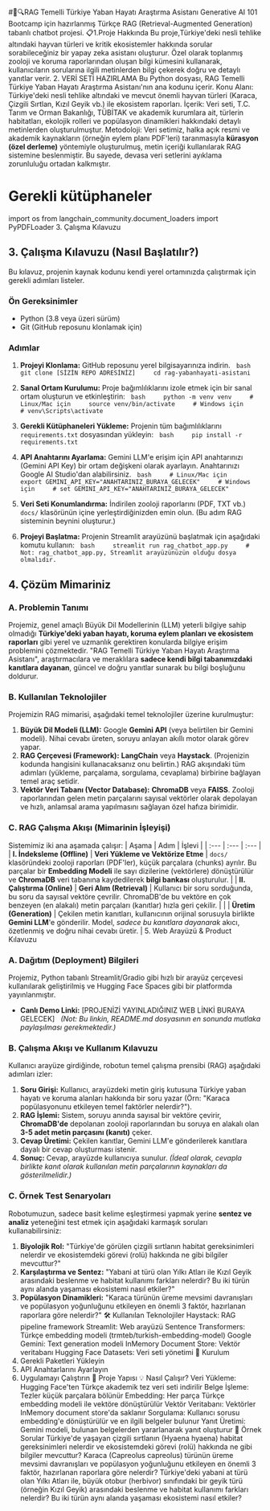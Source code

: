 #🦉🔍RAG Temelli Türkiye Yaban Hayatı Araştırma Asistanı
Generative AI 101 Bootcamp için hazırlanmış Türkçe RAG (Retrieval-Augmented Generation) tabanlı chatbot projesi.
📋1.Proje Hakkında
Bu proje,Türkiye'deki nesli tehlike altındaki hayvan türleri ve kritik ekosistemler hakkında sorular sorabileceğiniz bir yapay zeka asistanı oluşturur. Özel olarak toplanmış zooloji ve koruma raporlarından oluşan bilgi kümesini kullanarak, kullanıcıların sorularına ilgili metinlerden bilgi çekerek doğru ve detaylı yanıtlar verir.
2. VERİ SETİ HAZIRLAMA
Bu Python dosyası, RAG Temelli Türkiye Yaban Hayatı Araştırma Asistanı'nın ana
kodunu içerir.
Konu Alanı: Türkiye'deki nesli tehlike altındaki ve mevcut önemli hayvan türleri (Karaca, Çizgili Sırtlan, Kızıl Geyik vb.) ile ekosistem raporları.
İçerik: Veri seti, T.C. Tarım ve Orman Bakanlığı, TÜBİTAK ve akademik kurumlara ait, türlerin habitatları, ekolojik rolleri ve popülasyon dinamikleri hakkındaki detaylı metinlerden oluşturulmuştur.
Metodoloji: Veri setimiz, halka açık resmi ve akademik kaynakların (örneğin eylem planı PDF'leri) taranmasıyla **kürasyon (özel derleme)** yöntemiyle oluşturulmuş, metin içeriği kullanılarak RAG sistemine beslenmiştir. Bu sayede, devasa veri setlerini ayıklama zorunluluğu ortadan kalkmıştır.
# Gerekli kütüphaneler
import os
from langchain_community.document_loaders import PyPDFLoader
3. Çalışma Kılavuzu
## 3. Çalışma Kılavuzu (Nasıl Başlatılır?)
Bu kılavuz, projenin kaynak kodunu kendi yerel ortamınızda çalıştırmak için gerekli adımları listeler.
### Ön Gereksinimler
* Python (3.8 veya üzeri sürüm)
* Git (GitHub reposunu klonlamak için)
### Adımlar
1.  **Projeyi Klonlama:** GitHub reposunu yerel bilgisayarınıza indirin.
    ```bash
    git clone [SİZİN REPO ADRESİNİZ]
    cd rag-yabanhayati-asistani
    ```
2.  **Sanal Ortam Kurulumu:** Proje bağımlılıklarını izole etmek için bir sanal ortam oluşturun ve etkinleştirin:
    ```bash
    python -m venv venv
    # Linux/Mac için
    source venv/bin/activate
    # Windows için
    # venv\Scripts\activate
    ```
3.  **Gerekli Kütüphaneleri Yükleme:** Projenin tüm bağımlılıklarını `requirements.txt` dosyasından yükleyin:
    ```bash
    pip install -r requirements.txt
    ```

4.  **API Anahtarını Ayarlama:** Gemini LLM'e erişim için API anahtarınızı (Gemini API Key) bir ortam değişkeni olarak ayarlayın. Anahtarınızı Google AI Studio'dan alabilirsiniz.
    ```bash
    # Linux/Mac için
    export GEMINI_API_KEY="ANAHTARINIZ_BURAYA_GELECEK"
    # Windows için
    # set GEMINI_API_KEY="ANAHTARINIZ_BURAYA_GELECEK"
    ```
5.  **Veri Seti Konumlandırma:** İndirilen zooloji raporlarını (PDF, TXT vb.) `docs/` klasörünün içine yerleştirdiğinizden emin olun. (Bu adım RAG sisteminin beynini oluşturur.)
6.  **Projeyi Başlatma:** Projenin Streamlit arayüzünü başlatmak için aşağıdaki komutu kullanın:
    ```bash
    streamlit run rag_chatbot_app.py
    # Not: rag_chatbot_app.py, Streamlit arayüzünüzün olduğu dosya olmalıdır.
    ```
## 4. Çözüm Mimariniz
### A. Problemin Tanımı
Projemiz, genel amaçlı Büyük Dil Modellerinin (LLM) yeterli bilgiye sahip olmadığı **Türkiye'deki yaban hayatı, koruma eylem planları ve ekosistem raporları** gibi yerel ve uzmanlık gerektiren konularda bilgiye erişim problemini çözmektedir. "RAG Temelli Türkiye Yaban Hayatı Araştırma Asistanı", araştırmacılara ve meraklılara **sadece kendi bilgi tabanımızdaki kanıtlara dayanan**, güncel ve doğru yanıtlar sunarak bu bilgi boşluğunu doldurur.
### B. Kullanılan Teknolojiler
Projemizin RAG mimarisi, aşağıdaki temel teknolojiler üzerine kurulmuştur:
1.  **Büyük Dil Modeli (LLM):** Google **Gemini API** (veya belirtilen bir Gemini modeli). Nihai cevabı üreten, soruyu anlayan akıllı motor olarak görev yapar.
2.  **RAG Çerçevesi (Framework):** **LangChain** veya **Haystack**. (Projenizin kodunda hangisini kullanacaksanız onu belirtin.) RAG akışındaki tüm adımları (yükleme, parçalama, sorgulama, cevaplama) birbirine bağlayan temel araç setidir.
3.  **Vektör Veri Tabanı (Vector Database):** **ChromaDB** veya **FAISS**. Zooloji raporlarından gelen metin parçalarını sayısal vektörler olarak depolayan ve hızlı, anlamsal arama yapılmasını sağlayan özel hafıza birimidir.
### C. RAG Çalışma Akışı (Mimarinin İşleyişi)
Sistemimiz iki ana aşamada çalışır:
| Aşama | Adım | İşlevi |
| :--- | :--- | :--- |
| **I. İndeksleme (Offline)** | **Veri Yükleme ve Vektörize Etme** | `docs/` klasöründeki zooloji raporları (PDF'ler), küçük parçalara (chunks) ayrılır. Bu parçalar bir **Embedding Modeli** ile sayı dizilerine (vektörlere) dönüştürülür ve **ChromaDB** veri tabanına kaydedilerek **bilgi bankası** oluşturulur. |
| **II. Çalıştırma (Online)** | **Geri Alım (Retrieval)** | Kullanıcı bir soru sorduğunda, bu soru da sayısal vektöre çevrilir. ChromaDB'de bu vektöre en çok benzeyen (en alakalı) metin parçaları (kanıtlar) hızla geri çekilir. |
| | **Üretim (Generation)** | Çekilen metin kanıtları, kullanıcının orijinal sorusuyla birlikte **Gemini LLM**'e gönderilir. Model, *sadece bu kanıtlara dayanarak* akıcı, özetlenmiş ve doğru nihai cevabı üretir. |
5. Web Arayüzü & Product Kılavuzu
### A. Dağıtım (Deployment) Bilgileri
Projemiz, Python tabanlı Streamlit/Gradio gibi hızlı bir arayüz çerçevesi kullanılarak geliştirilmiş ve Hugging Face Spaces gibi bir platformda yayınlanmıştır.
* **Canlı Demo Linki:** [PROJENİZİ YAYINLADIĞINIZ WEB LİNKİ BURAYA GELECEK]
    *(Not: Bu linkin, README.md dosyasının en sonunda mutlaka paylaşılması gerekmektedir.)*
### B. Çalışma Akışı ve Kullanım Kılavuzu
Kullanıcı arayüze girdiğinde, robotun temel çalışma prensibi (RAG) aşağıdaki adımları izler:
1.  **Soru Girişi:** Kullanıcı, arayüzdeki metin giriş kutusuna Türkiye yaban hayatı ve koruma alanları hakkında bir soru yazar (Örn: "Karaca popülasyonunu etkileyen temel faktörler nelerdir?").
2.  **RAG İşlemi:** Sistem, soruyu anında sayısal bir vektöre çevirir, **ChromaDB'de** depolanan zooloji raporlarından bu soruya en alakalı olan **3-5 adet metin parçasını (kanıtı)** çeker.
3.  **Cevap Üretimi:** Çekilen kanıtlar, Gemini LLM'e gönderilerek kanıtlara dayalı bir cevap oluşturması istenir.
4.  **Sonuç:** Cevap, arayüzde kullanıcıya sunulur. *(İdeal olarak, cevapla birlikte kanıt olarak kullanılan metin parçalarının kaynakları da gösterilmelidir.)*
### C. Örnek Test Senaryoları
Robotumuzun, sadece basit kelime eşleştirmesi yapmak yerine **sentez ve analiz** yeteneğini test etmek için aşağıdaki karmaşık soruları kullanabilirsiniz:
1.  **Biyolojik Rol:** "Türkiye'de görülen çizgili sırtlanın habitat gereksinimleri nelerdir ve ekosistemdeki görevi (rolü) hakkında ne gibi bilgiler mevcuttur?"
2.  **Karşılaştırma ve Sentez:** "Yabani at türü olan Yılkı Atları ile Kızıl Geyik arasındaki beslenme ve habitat kullanımı farkları nelerdir? Bu iki türün aynı alanda yaşaması ekosistemi nasıl etkiler?"
3.  **Popülasyon Dinamikleri:** "Karaca türünün üreme mevsimi davranışları ve popülasyon yoğunluğunu etkileyen en önemli 3 faktör, hazırlanan raporlara göre nelerdir?"
🛠️ Kullanılan Teknolojiler
Haystack: RAG pipeline framework
Streamlit: Web arayüzü
Sentence Transformers: Türkçe embedding modeli (trmteb/turkish-embedding-model)
Google Gemini: Text generation modeli
InMemory Document Store: Vektör veritabanı
Hugging Face Datasets: Veri seti yönetimi
🚀 Kurulum
1. Gerekli Paketleri Yükleyin
2. API Anahtarlarını Ayarlayın
3. Uygulamayı Çalıştırın
📁 Proje Yapısı
💡 Nasıl Çalışır?
Veri Yükleme: Hugging Face'ten Türkçe akademik tez veri seti indirilir
Belge İşleme: Tezler küçük parçalara bölünür
Embedding: Her parça Türkçe embedding modeli ile vektöre dönüştürülür
Vektör Veritabanı: Vektörler InMemory document store'da saklanır
Sorgulama: Kullanıcı sorusu embedding'e dönüştürülür ve en ilgili belgeler bulunur
Yanıt Üretimi: Gemini modeli, bulunan belgelerden yararlanarak yanıt oluşturur
🎯 Örnek Sorular
Türkiye'de yaşayan çizgili sırtlanın (Hyaena hyaena) habitat gereksinimleri nelerdir ve ekosistemdeki görevi (rolü) hakkında ne gibi bilgiler mevcuttur?
Karaca (Capreolus capreolus) türünün üreme mevsimi davranışları ve popülasyon yoğunluğunu etkileyen en önemli 3 faktör, hazırlanan raporlara göre nelerdir?
Türkiye'deki yabani at türü olan Yılkı Atları ile, büyük otobur (herbivor) sınıfındaki bir geyik türü (örneğin Kızıl Geyik) arasındaki beslenme ve habitat kullanımı farkları nelerdir? Bu iki türün aynı alanda yaşaması ekosistemi nasıl etkiler?
